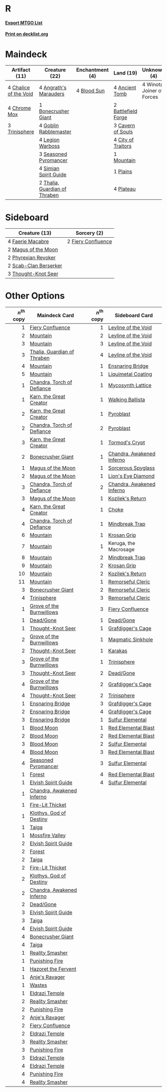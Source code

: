 # R

#### [Export MTGO List](../collection/R/R.txt)
#### [Print on decklist.org](http://decklist.org/?deckmain=4%09Ancient%20Tomb%0A4%09Angrath's%20Marauders%0A2%09Battlefield%20Forge%0A4%09Blood%20Sun%0A1%09Bonecrusher%20Giant%0A3%09Cavern%20of%20Souls%0A4%09Chalice%20of%20the%20Void%0A4%09Chrome%20Mox%0A4%09City%20of%20Traitors%0A4%09Goblin%20Rabblemaster%0A4%09Legion%20Warboss%0A1%09Mountain%0A1%09Plains%0A4%09Plateau%0A3%09Seasoned%20Pyromancer%0A4%09Simian%20Spirit%20Guide%0A2%09Thalia,%20Guardian%20of%20Thraben%0A3%09Trinisphere%0A4%09Winota,%20Joiner%20of%20Forces&deckside=4%09Faerie%20Macabre%0A2%09Fiery%20Confluence%0A2%09Magus%20of%20the%20Moon%0A2%09Phyrexian%20Revoker%0A2%09Scab-Clan%20Berserker%0A3%09Thought-Knot%20Seer)
# Maindeck

|                                         Artifact (11)                                          |                                             Creature (22)                                              |                                   Enchantment (4)                                    |                                          Land (19)                                           |       Unknown (4)        |
|------------------------------------------------------------------------------------------------|--------------------------------------------------------------------------------------------------------|--------------------------------------------------------------------------------------|----------------------------------------------------------------------------------------------|--------------------------|
|4 [Chalice of the Void](http://gatherer.wizards.com/Pages/Card/Details.aspx?multiverseid=442211)|4 [Angrath's Marauders](http://gatherer.wizards.com/Pages/Card/Details.aspx?multiverseid=435286)        |4 [Blood Sun](http://gatherer.wizards.com/Pages/Card/Details.aspx?multiverseid=439749)|4 [Ancient Tomb](http://gatherer.wizards.com/Pages/Card/Details.aspx?multiverseid=409567)     |4 Winota, Joiner of Forces|
|4 [Chrome Mox](http://gatherer.wizards.com/Pages/Card/Details.aspx?multiverseid=413761)         |1 [Bonecrusher Giant](http://gatherer.wizards.com/Pages/Card/Details.aspx?multiverseid=473077)          |                                                                                      |2 [Battlefield Forge](http://gatherer.wizards.com/Pages/Card/Details.aspx?multiverseid=129479)|                          |
|3 [Trinisphere](http://gatherer.wizards.com/Pages/Card/Details.aspx?multiverseid=43545)         |4 [Goblin Rabblemaster](http://gatherer.wizards.com/Pages/Card/Details.aspx?multiverseid=438486)        |                                                                                      |3 [Cavern of Souls](http://gatherer.wizards.com/Pages/Card/Details.aspx?multiverseid=278058)  |                          |
|                                                                                                |4 [Legion Warboss](http://gatherer.wizards.com/Pages/Card/Details.aspx?multiverseid=452859)             |                                                                                      |4 [City of Traitors](http://gatherer.wizards.com/Pages/Card/Details.aspx?multiverseid=6168)   |                          |
|                                                                                                |3 [Seasoned Pyromancer](http://gatherer.wizards.com/Pages/Card/Details.aspx?multiverseid=464094)        |                                                                                      |1 [Mountain](http://gatherer.wizards.com/Pages/Card/Details.aspx?multiverseid=439859)         |                          |
|                                                                                                |4 [Simian Spirit Guide](http://gatherer.wizards.com/Pages/Card/Details.aspx?multiverseid=442137)        |                                                                                      |1 [Plains](http://gatherer.wizards.com/Pages/Card/Details.aspx?multiverseid=439856)           |                          |
|                                                                                                |2 [Thalia, Guardian of Thraben](http://gatherer.wizards.com/Pages/Card/Details.aspx?multiverseid=442025)|                                                                                      |4 [Plateau](http://gatherer.wizards.com/Pages/Card/Details.aspx?multiverseid=880)             |                          |


# Sideboard

|                                         Creature (13)                                          |                                         Sorcery (2)                                         |
|------------------------------------------------------------------------------------------------|---------------------------------------------------------------------------------------------|
|4 [Faerie Macabre](http://gatherer.wizards.com/Pages/Card/Details.aspx?multiverseid=201822)     |2 [Fiery Confluence](http://gatherer.wizards.com/Pages/Card/Details.aspx?multiverseid=405230)|
|2 [Magus of the Moon](http://gatherer.wizards.com/Pages/Card/Details.aspx?multiverseid=136152)  |                                                                                             |
|2 [Phyrexian Revoker](http://gatherer.wizards.com/Pages/Card/Details.aspx?multiverseid=383343)  |                                                                                             |
|2 [Scab-Clan Berserker](http://gatherer.wizards.com/Pages/Card/Details.aspx?multiverseid=398461)|                                                                                             |
|3 [Thought-Knot Seer](http://gatherer.wizards.com/Pages/Card/Details.aspx?multiverseid=407519)  |                                                                                             |


# Other Options

|*n*<sup>th</sup> copy|                                            Maindeck Card                                             |*n*<sup>th</sup> copy|                                           Sideboard Card                                           |
|--------------------:|------------------------------------------------------------------------------------------------------|--------------------:|----------------------------------------------------------------------------------------------------|
|                    1|[Fiery Confluence](http://gatherer.wizards.com/Pages/Card/Details.aspx?multiverseid=405230)           |                    1|[Leyline of the Void](http://gatherer.wizards.com/Pages/Card/Details.aspx?multiverseid=107682)      |
|                    2|[Mountain](http://gatherer.wizards.com/Pages/Card/Details.aspx?multiverseid=439859)                   |                    2|[Leyline of the Void](http://gatherer.wizards.com/Pages/Card/Details.aspx?multiverseid=107682)      |
|                    3|[Mountain](http://gatherer.wizards.com/Pages/Card/Details.aspx?multiverseid=439859)                   |                    3|[Leyline of the Void](http://gatherer.wizards.com/Pages/Card/Details.aspx?multiverseid=107682)      |
|                    3|[Thalia, Guardian of Thraben](http://gatherer.wizards.com/Pages/Card/Details.aspx?multiverseid=442025)|                    4|[Leyline of the Void](http://gatherer.wizards.com/Pages/Card/Details.aspx?multiverseid=107682)      |
|                    4|[Mountain](http://gatherer.wizards.com/Pages/Card/Details.aspx?multiverseid=439859)                   |                    1|[Ensnaring Bridge](http://gatherer.wizards.com/Pages/Card/Details.aspx?multiverseid=15866)          |
|                    5|[Mountain](http://gatherer.wizards.com/Pages/Card/Details.aspx?multiverseid=439859)                   |                    1|[Liquimetal Coating](http://gatherer.wizards.com/Pages/Card/Details.aspx?multiverseid=389578)       |
|                    1|[Chandra, Torch of Defiance](http://gatherer.wizards.com/Pages/Card/Details.aspx?multiverseid=417683) |                    1|[Mycosynth Lattice](http://gatherer.wizards.com/Pages/Card/Details.aspx?multiverseid=446209)        |
|                    1|[Karn, the Great Creator](http://gatherer.wizards.com/Pages/Card/Details.aspx?multiverseid=460928)    |                    1|[Walking Ballista](http://gatherer.wizards.com/Pages/Card/Details.aspx?multiverseid=423848)         |
|                    2|[Karn, the Great Creator](http://gatherer.wizards.com/Pages/Card/Details.aspx?multiverseid=460928)    |                    1|[Pyroblast](http://gatherer.wizards.com/Pages/Card/Details.aspx?multiverseid=4083)                  |
|                    2|[Chandra, Torch of Defiance](http://gatherer.wizards.com/Pages/Card/Details.aspx?multiverseid=417683) |                    2|[Pyroblast](http://gatherer.wizards.com/Pages/Card/Details.aspx?multiverseid=4083)                  |
|                    3|[Karn, the Great Creator](http://gatherer.wizards.com/Pages/Card/Details.aspx?multiverseid=460928)    |                    1|[Tormod's Crypt](http://gatherer.wizards.com/Pages/Card/Details.aspx?multiverseid=389723)           |
|                    2|[Bonecrusher Giant](http://gatherer.wizards.com/Pages/Card/Details.aspx?multiverseid=473077)          |                    1|[Chandra, Awakened Inferno](http://gatherer.wizards.com/Pages/Card/Details.aspx?multiverseid=466881)|
|                    1|[Magus of the Moon](http://gatherer.wizards.com/Pages/Card/Details.aspx?multiverseid=136152)          |                    1|[Sorcerous Spyglass](http://gatherer.wizards.com/Pages/Card/Details.aspx?multiverseid=435407)       |
|                    2|[Magus of the Moon](http://gatherer.wizards.com/Pages/Card/Details.aspx?multiverseid=136152)          |                    1|[Lion's Eye Diamond](http://gatherer.wizards.com/Pages/Card/Details.aspx?multiverseid=3255)         |
|                    3|[Chandra, Torch of Defiance](http://gatherer.wizards.com/Pages/Card/Details.aspx?multiverseid=417683) |                    2|[Chandra, Awakened Inferno](http://gatherer.wizards.com/Pages/Card/Details.aspx?multiverseid=466881)|
|                    3|[Magus of the Moon](http://gatherer.wizards.com/Pages/Card/Details.aspx?multiverseid=136152)          |                    1|[Kozilek's Return](http://gatherer.wizards.com/Pages/Card/Details.aspx?multiverseid=407608)         |
|                    4|[Karn, the Great Creator](http://gatherer.wizards.com/Pages/Card/Details.aspx?multiverseid=460928)    |                    1|[Choke](http://gatherer.wizards.com/Pages/Card/Details.aspx?multiverseid=45431)                     |
|                    4|[Chandra, Torch of Defiance](http://gatherer.wizards.com/Pages/Card/Details.aspx?multiverseid=417683) |                    1|[Mindbreak Trap](http://gatherer.wizards.com/Pages/Card/Details.aspx?multiverseid=197532)           |
|                    6|[Mountain](http://gatherer.wizards.com/Pages/Card/Details.aspx?multiverseid=439859)                   |                    1|[Krosan Grip](http://gatherer.wizards.com/Pages/Card/Details.aspx?multiverseid=376394)              |
|                    7|[Mountain](http://gatherer.wizards.com/Pages/Card/Details.aspx?multiverseid=439859)                   |                    1|Keruga, the Macrosage                                                                               |
|                    8|[Mountain](http://gatherer.wizards.com/Pages/Card/Details.aspx?multiverseid=439859)                   |                    2|[Mindbreak Trap](http://gatherer.wizards.com/Pages/Card/Details.aspx?multiverseid=197532)           |
|                    9|[Mountain](http://gatherer.wizards.com/Pages/Card/Details.aspx?multiverseid=439859)                   |                    2|[Krosan Grip](http://gatherer.wizards.com/Pages/Card/Details.aspx?multiverseid=376394)              |
|                   10|[Mountain](http://gatherer.wizards.com/Pages/Card/Details.aspx?multiverseid=439859)                   |                    2|[Kozilek's Return](http://gatherer.wizards.com/Pages/Card/Details.aspx?multiverseid=407608)         |
|                   11|[Mountain](http://gatherer.wizards.com/Pages/Card/Details.aspx?multiverseid=439859)                   |                    1|[Remorseful Cleric](http://gatherer.wizards.com/Pages/Card/Details.aspx?multiverseid=447169)        |
|                    3|[Bonecrusher Giant](http://gatherer.wizards.com/Pages/Card/Details.aspx?multiverseid=473077)          |                    2|[Remorseful Cleric](http://gatherer.wizards.com/Pages/Card/Details.aspx?multiverseid=447169)        |
|                    4|[Trinisphere](http://gatherer.wizards.com/Pages/Card/Details.aspx?multiverseid=43545)                 |                    3|[Remorseful Cleric](http://gatherer.wizards.com/Pages/Card/Details.aspx?multiverseid=447169)        |
|                    1|[Grove of the Burnwillows](http://gatherer.wizards.com/Pages/Card/Details.aspx?multiverseid=130595)   |                    3|[Fiery Confluence](http://gatherer.wizards.com/Pages/Card/Details.aspx?multiverseid=405230)         |
|                    1|[Dead/Gone](http://gatherer.wizards.com/Pages/Card/Details.aspx?multiverseid=126419)                  |                    1|[Dead/Gone](http://gatherer.wizards.com/Pages/Card/Details.aspx?multiverseid=126419)                |
|                    1|[Thought-Knot Seer](http://gatherer.wizards.com/Pages/Card/Details.aspx?multiverseid=407519)          |                    1|[Grafdigger's Cage](http://gatherer.wizards.com/Pages/Card/Details.aspx?multiverseid=278452)        |
|                    2|[Grove of the Burnwillows](http://gatherer.wizards.com/Pages/Card/Details.aspx?multiverseid=130595)   |                    1|[Magmatic Sinkhole](http://gatherer.wizards.com/Pages/Card/Details.aspx?multiverseid=464084)        |
|                    2|[Thought-Knot Seer](http://gatherer.wizards.com/Pages/Card/Details.aspx?multiverseid=407519)          |                    1|[Karakas](http://gatherer.wizards.com/Pages/Card/Details.aspx?multiverseid=413782)                  |
|                    3|[Grove of the Burnwillows](http://gatherer.wizards.com/Pages/Card/Details.aspx?multiverseid=130595)   |                    1|[Trinisphere](http://gatherer.wizards.com/Pages/Card/Details.aspx?multiverseid=43545)               |
|                    3|[Thought-Knot Seer](http://gatherer.wizards.com/Pages/Card/Details.aspx?multiverseid=407519)          |                    2|[Dead/Gone](http://gatherer.wizards.com/Pages/Card/Details.aspx?multiverseid=126419)                |
|                    4|[Grove of the Burnwillows](http://gatherer.wizards.com/Pages/Card/Details.aspx?multiverseid=130595)   |                    2|[Grafdigger's Cage](http://gatherer.wizards.com/Pages/Card/Details.aspx?multiverseid=278452)        |
|                    4|[Thought-Knot Seer](http://gatherer.wizards.com/Pages/Card/Details.aspx?multiverseid=407519)          |                    2|[Trinisphere](http://gatherer.wizards.com/Pages/Card/Details.aspx?multiverseid=43545)               |
|                    1|[Ensnaring Bridge](http://gatherer.wizards.com/Pages/Card/Details.aspx?multiverseid=15866)            |                    3|[Grafdigger's Cage](http://gatherer.wizards.com/Pages/Card/Details.aspx?multiverseid=278452)        |
|                    2|[Ensnaring Bridge](http://gatherer.wizards.com/Pages/Card/Details.aspx?multiverseid=15866)            |                    4|[Grafdigger's Cage](http://gatherer.wizards.com/Pages/Card/Details.aspx?multiverseid=278452)        |
|                    3|[Ensnaring Bridge](http://gatherer.wizards.com/Pages/Card/Details.aspx?multiverseid=15866)            |                    1|[Sulfur Elemental](http://gatherer.wizards.com/Pages/Card/Details.aspx?multiverseid=122416)         |
|                    1|[Blood Moon](http://gatherer.wizards.com/Pages/Card/Details.aspx?multiverseid=45386)                  |                    1|[Red Elemental Blast](http://gatherer.wizards.com/Pages/Card/Details.aspx?multiverseid=814)         |
|                    2|[Blood Moon](http://gatherer.wizards.com/Pages/Card/Details.aspx?multiverseid=45386)                  |                    2|[Red Elemental Blast](http://gatherer.wizards.com/Pages/Card/Details.aspx?multiverseid=814)         |
|                    3|[Blood Moon](http://gatherer.wizards.com/Pages/Card/Details.aspx?multiverseid=45386)                  |                    2|[Sulfur Elemental](http://gatherer.wizards.com/Pages/Card/Details.aspx?multiverseid=122416)         |
|                    4|[Blood Moon](http://gatherer.wizards.com/Pages/Card/Details.aspx?multiverseid=45386)                  |                    3|[Red Elemental Blast](http://gatherer.wizards.com/Pages/Card/Details.aspx?multiverseid=814)         |
|                    4|[Seasoned Pyromancer](http://gatherer.wizards.com/Pages/Card/Details.aspx?multiverseid=464094)        |                    3|[Sulfur Elemental](http://gatherer.wizards.com/Pages/Card/Details.aspx?multiverseid=122416)         |
|                    1|[Forest](http://gatherer.wizards.com/Pages/Card/Details.aspx?multiverseid=439860)                     |                    4|[Red Elemental Blast](http://gatherer.wizards.com/Pages/Card/Details.aspx?multiverseid=814)         |
|                    1|[Elvish Spirit Guide](http://gatherer.wizards.com/Pages/Card/Details.aspx?multiverseid=3134)          |                    4|[Sulfur Elemental](http://gatherer.wizards.com/Pages/Card/Details.aspx?multiverseid=122416)         |
|                    1|[Chandra, Awakened Inferno](http://gatherer.wizards.com/Pages/Card/Details.aspx?multiverseid=466881)  |                     |                                                                                                    |
|                    1|[Fire-Lit Thicket](http://gatherer.wizards.com/Pages/Card/Details.aspx?multiverseid=409560)           |                     |                                                                                                    |
|                    1|[Klothys, God of Destiny](http://gatherer.wizards.com/Pages/Card/Details.aspx?multiverseid=476471)    |                     |                                                                                                    |
|                    1|[Taiga](http://gatherer.wizards.com/Pages/Card/Details.aspx?multiverseid=883)                         |                     |                                                                                                    |
|                    1|[Mossfire Valley](http://gatherer.wizards.com/Pages/Card/Details.aspx?multiverseid=29795)             |                     |                                                                                                    |
|                    2|[Elvish Spirit Guide](http://gatherer.wizards.com/Pages/Card/Details.aspx?multiverseid=3134)          |                     |                                                                                                    |
|                    2|[Forest](http://gatherer.wizards.com/Pages/Card/Details.aspx?multiverseid=439860)                     |                     |                                                                                                    |
|                    2|[Taiga](http://gatherer.wizards.com/Pages/Card/Details.aspx?multiverseid=883)                         |                     |                                                                                                    |
|                    2|[Fire-Lit Thicket](http://gatherer.wizards.com/Pages/Card/Details.aspx?multiverseid=409560)           |                     |                                                                                                    |
|                    2|[Klothys, God of Destiny](http://gatherer.wizards.com/Pages/Card/Details.aspx?multiverseid=476471)    |                     |                                                                                                    |
|                    2|[Chandra, Awakened Inferno](http://gatherer.wizards.com/Pages/Card/Details.aspx?multiverseid=466881)  |                     |                                                                                                    |
|                    2|[Dead/Gone](http://gatherer.wizards.com/Pages/Card/Details.aspx?multiverseid=126419)                  |                     |                                                                                                    |
|                    3|[Elvish Spirit Guide](http://gatherer.wizards.com/Pages/Card/Details.aspx?multiverseid=3134)          |                     |                                                                                                    |
|                    3|[Taiga](http://gatherer.wizards.com/Pages/Card/Details.aspx?multiverseid=883)                         |                     |                                                                                                    |
|                    4|[Elvish Spirit Guide](http://gatherer.wizards.com/Pages/Card/Details.aspx?multiverseid=3134)          |                     |                                                                                                    |
|                    4|[Bonecrusher Giant](http://gatherer.wizards.com/Pages/Card/Details.aspx?multiverseid=473077)          |                     |                                                                                                    |
|                    4|[Taiga](http://gatherer.wizards.com/Pages/Card/Details.aspx?multiverseid=883)                         |                     |                                                                                                    |
|                    1|[Reality Smasher](http://gatherer.wizards.com/Pages/Card/Details.aspx?multiverseid=407517)            |                     |                                                                                                    |
|                    1|[Punishing Fire](http://gatherer.wizards.com/Pages/Card/Details.aspx?multiverseid=247550)             |                     |                                                                                                    |
|                    1|[Hazoret the Fervent](http://gatherer.wizards.com/Pages/Card/Details.aspx?multiverseid=426838)        |                     |                                                                                                    |
|                    1|[Anje's Ravager](http://gatherer.wizards.com/Pages/Card/Details.aspx?multiverseid=470568)             |                     |                                                                                                    |
|                    1|[Wastes](http://gatherer.wizards.com/Pages/Card/Details.aspx?multiverseid=407694)                     |                     |                                                                                                    |
|                    1|[Eldrazi Temple](http://gatherer.wizards.com/Pages/Card/Details.aspx?multiverseid=401710)             |                     |                                                                                                    |
|                    2|[Reality Smasher](http://gatherer.wizards.com/Pages/Card/Details.aspx?multiverseid=407517)            |                     |                                                                                                    |
|                    2|[Punishing Fire](http://gatherer.wizards.com/Pages/Card/Details.aspx?multiverseid=247550)             |                     |                                                                                                    |
|                    2|[Anje's Ravager](http://gatherer.wizards.com/Pages/Card/Details.aspx?multiverseid=470568)             |                     |                                                                                                    |
|                    2|[Fiery Confluence](http://gatherer.wizards.com/Pages/Card/Details.aspx?multiverseid=405230)           |                     |                                                                                                    |
|                    2|[Eldrazi Temple](http://gatherer.wizards.com/Pages/Card/Details.aspx?multiverseid=401710)             |                     |                                                                                                    |
|                    3|[Reality Smasher](http://gatherer.wizards.com/Pages/Card/Details.aspx?multiverseid=407517)            |                     |                                                                                                    |
|                    3|[Punishing Fire](http://gatherer.wizards.com/Pages/Card/Details.aspx?multiverseid=247550)             |                     |                                                                                                    |
|                    3|[Eldrazi Temple](http://gatherer.wizards.com/Pages/Card/Details.aspx?multiverseid=401710)             |                     |                                                                                                    |
|                    4|[Eldrazi Temple](http://gatherer.wizards.com/Pages/Card/Details.aspx?multiverseid=401710)             |                     |                                                                                                    |
|                    4|[Punishing Fire](http://gatherer.wizards.com/Pages/Card/Details.aspx?multiverseid=247550)             |                     |                                                                                                    |
|                    4|[Reality Smasher](http://gatherer.wizards.com/Pages/Card/Details.aspx?multiverseid=407517)            |                     |                                                                                                    |


